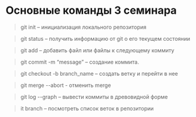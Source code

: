# Основные команды 3 семинара

> git init – инициализация локального репозитория

> git status – получить информацию от git о его текущем состоянии

> git add – добавить файл или файлы к следующему коммиту

> git commit -m “message” – создание коммита.

> git checkout -b branch_name – создать ветку и перейти в нее

>git merge --abort - отменить merge

>git log --graph – вывести коммиты в древовидной форме

>it branch – посмотреть список веток в репозитории